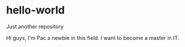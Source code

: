 # hello-world
Just another repository

Hi guys, I'm Pac a newbie in this field. 
I want to become a master in IT.
